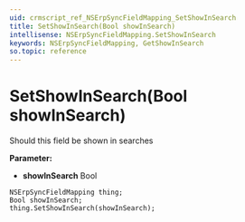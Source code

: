 ```yaml
---
uid: crmscript_ref_NSErpSyncFieldMapping_SetShowInSearch
title: SetShowInSearch(Bool showInSearch)
intellisense: NSErpSyncFieldMapping.SetShowInSearch
keywords: NSErpSyncFieldMapping, GetShowInSearch
so.topic: reference
---
```


# SetShowInSearch(Bool showInSearch)

Should this field be shown in searches

**Parameter:** 
* **showInSearch** Bool

```crmscript
NSErpSyncFieldMapping thing;
Bool showInSearch;
thing.SetShowInSearch(showInSearch);
```


